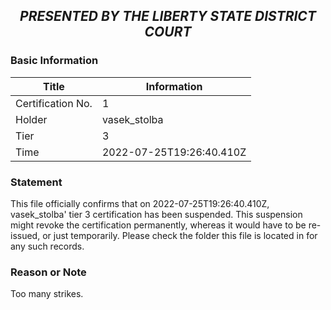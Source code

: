## <p align="center"><i><b> PRESENTED BY THE LIBERTY STATE DISTRICT COURT </i></b><p>

### Basic Information
  
  Title | Information
  --- | ---
  Certification No. | 1
  Holder | vasek_stolba
  Tier | 3
  Time | 2022-07-25T19:26:40.410Z
  
### Statement
  This file officially confirms that on 2022-07-25T19:26:40.410Z, vasek_stolba' tier 3 certification has been suspended. This suspension might revoke the certification permanently, whereas it would have to be re-issued, or just temporarily. Please check the folder this file is located in for any such records.

### Reason or Note
  Too many strikes.